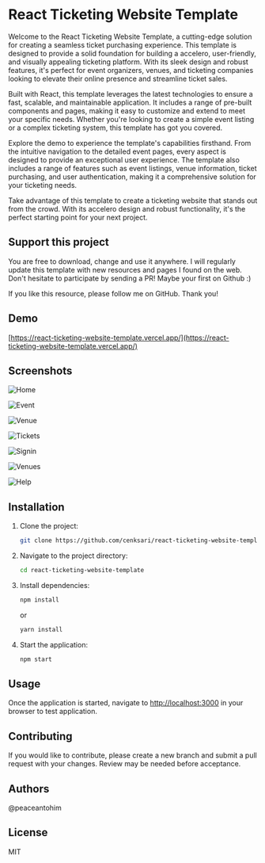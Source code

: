 # React Ticketing Website Template

Welcome to the React Ticketing Website Template, a cutting-edge solution for creating a seamless ticket purchasing experience. This template is designed to provide a solid foundation for building a accelero, user-friendly, and visually appealing ticketing platform. With its sleek design and robust features, it's perfect for event organizers, venues, and ticketing companies looking to elevate their online presence and streamline ticket sales.

Built with React, this template leverages the latest technologies to ensure a fast, scalable, and maintainable application. It includes a range of pre-built components and pages, making it easy to customize and extend to meet your specific needs. Whether you're looking to create a simple event listing or a complex ticketing system, this template has got you covered.

Explore the demo to experience the template's capabilities firsthand. From the intuitive navigation to the detailed event pages, every aspect is designed to provide an exceptional user experience. The template also includes a range of features such as event listings, venue information, ticket purchasing, and user authentication, making it a comprehensive solution for your ticketing needs.

Take advantage of this template to create a ticketing website that stands out from the crowd. With its accelero design and robust functionality, it's the perfect starting point for your next project.

## Support this project

You are free to download, change and use it anywhere. I will regularly update this template with new resources and pages I found on the web. Don't hesitate to participate by sending a PR! Maybe your first on Github :)

If you like this resource, please follow me on GitHub. Thank you!

## Demo

[https://react-ticketing-website-template.vercel.app/](https://react-ticketing-website-template.vercel.app/)

## Screenshots

![Home](https://raw.githubusercontent.com/cenksari/react-ticketing-website-template/master/screenshots/home.png)

![Event](https://raw.githubusercontent.com/cenksari/react-ticketing-website-template/master/screenshots/event.png)

![Venue](https://raw.githubusercontent.com/cenksari/react-ticketing-website-template/master/screenshots/venue.png)

![Tickets](https://raw.githubusercontent.com/cenksari/react-ticketing-website-template/master/screenshots/tickets.png)

![Signin](https://raw.githubusercontent.com/cenksari/react-ticketing-website-template/master/screenshots/signin.png)

![Venues](https://raw.githubusercontent.com/cenksari/react-ticketing-website-template/master/screenshots/venues.png)

![Help](https://raw.githubusercontent.com/cenksari/react-ticketing-website-template/master/screenshots/help.png)

## Installation

1. Clone the project:

   ```bash
   git clone https://github.com/cenksari/react-ticketing-website-template.git
   ```

2. Navigate to the project directory:

   ```bash
   cd react-ticketing-website-template
   ```

3. Install dependencies:

   ```bash
   npm install
   ```

   or

   ```bash
   yarn install
   ```

4. Start the application:

   ```bash
   npm start
   ```

## Usage

Once the application is started, navigate to [http://localhost:3000](http://localhost:3000) in your browser to test application.

## Contributing

If you would like to contribute, please create a new branch and submit a pull request with your changes. Review may be needed before acceptance.

## Authors

@peaceantohim

## License

MIT
